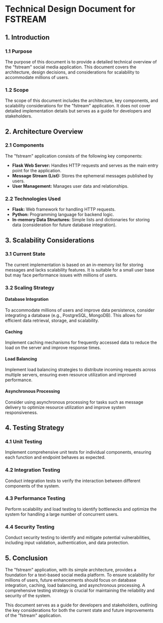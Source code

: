 # Technical Design Document for FSTREAM

## 1. Introduction

### 1.1 Purpose
The purpose of this document is to provide a detailed technical overview of the "fstream" social media application. This document covers the architecture, design decisions, and considerations for scalability to accommodate millions of users.

### 1.2 Scope
The scope of this document includes the architecture, key components, and scalability considerations for the "fstream" application. It does not cover detailed implementation details but serves as a guide for developers and stakeholders.

## 2. Architecture Overview

### 2.1 Components
The "fstream" application consists of the following key components:

- **Flask Web Server:** Handles HTTP requests and serves as the main entry point for the application.
- **Message Stream (List):** Stores the ephemeral messages published by users.
- **User Management:** Manages user data and relationships.

### 2.2 Technologies Used
- **Flask:** Web framework for handling HTTP requests.
- **Python:** Programming language for backend logic.
- **In-memory Data Structures:** Simple lists and dictionaries for storing data (consideration for future database integration).

## 3. Scalability Considerations

### 3.1 Current State
The current implementation is based on an in-memory list for storing messages and lacks scalability features. It is suitable for a small user base but may face performance issues with millions of users.

### 3.2 Scaling Strategy

#### Database Integration
To accommodate millions of users and improve data persistence, consider integrating a database (e.g., PostgreSQL, MongoDB). This allows for efficient data retrieval, storage, and scalability.

#### Caching
Implement caching mechanisms for frequently accessed data to reduce the load on the server and improve response times.

#### Load Balancing
Implement load balancing strategies to distribute incoming requests across multiple servers, ensuring even resource utilization and improved performance.

#### Asynchronous Processing
Consider using asynchronous processing for tasks such as message delivery to optimize resource utilization and improve system responsiveness.

## 4. Testing Strategy

### 4.1 Unit Testing
Implement comprehensive unit tests for individual components, ensuring each function and endpoint behaves as expected.

### 4.2 Integration Testing
Conduct integration tests to verify the interaction between different components of the system.

### 4.3 Performance Testing
Perform scalability and load testing to identify bottlenecks and optimize the system for handling a large number of concurrent users.

### 4.4 Security Testing
Conduct security testing to identify and mitigate potential vulnerabilities, including input validation, authentication, and data protection.

## 5. Conclusion

The "fstream" application, with its simple architecture, provides a foundation for a text-based social media platform. To ensure scalability for millions of users, future enhancements should focus on database integration, caching, load balancing, and asynchronous processing. A comprehensive testing strategy is crucial for maintaining the reliability and security of the system.

This document serves as a guide for developers and stakeholders, outlining the key considerations for both the current state and future improvements of the "fstream" application.
